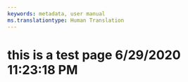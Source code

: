 ```yaml
---
keywords: metadata, user manual
ms.translationtype: Human Translation
---
```

# this is a test page 6/29/2020 11:23:18 PM